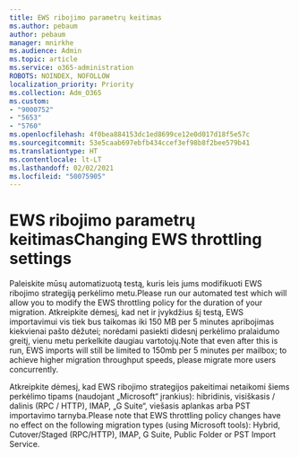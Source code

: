 ```yaml
---
title: EWS ribojimo parametrų keitimas
ms.author: pebaum
author: pebaum
manager: mnirkhe
ms.audience: Admin
ms.topic: article
ms.service: o365-administration
ROBOTS: NOINDEX, NOFOLLOW
localization_priority: Priority
ms.collection: Adm_O365
ms.custom:
- "9000752"
- "5653"
- "5760"
ms.openlocfilehash: 4f0bea884153dc1ed8699ce12e0d017d18f5e57c
ms.sourcegitcommit: 53e5caab697ebfb434ccef3ef98b8f2bee579b41
ms.translationtype: HT
ms.contentlocale: lt-LT
ms.lasthandoff: 02/02/2021
ms.locfileid: "50075905"
---
```

# <a name="changing-ews-throttling-settings"></a><span data-ttu-id="c9eda-102">EWS ribojimo parametrų keitimas</span><span class="sxs-lookup"><span data-stu-id="c9eda-102">Changing EWS throttling settings</span></span>

<span data-ttu-id="c9eda-103">Paleiskite mūsų automatizuotą testą, kuris leis jums modifikuoti EWS ribojimo strategiją perkėlimo metu.</span><span class="sxs-lookup"><span data-stu-id="c9eda-103">Please run our automated test which will allow you to modify the EWS throttling policy for the duration of your migration.</span></span> <span data-ttu-id="c9eda-104">Atkreipkite dėmesį, kad net ir įvykdžius šį testą, EWS importavimui vis tiek bus taikomas iki 150 MB per 5 minutes apribojimas kiekvienai pašto dėžutei; norėdami pasiekti didesnį perkėlimo pralaidumo greitį, vienu metu perkelkite daugiau vartotojų.</span><span class="sxs-lookup"><span data-stu-id="c9eda-104">Note that even after this is run, EWS imports will still be limited to 150mb per 5 minutes per mailbox; to achieve higher migration throughput speeds, please migrate more users concurrently.</span></span>

<span data-ttu-id="c9eda-105">Atkreipkite dėmesį, kad EWS ribojimo strategijos pakeitimai netaikomi šiems perkėlimo tipams (naudojant „Microsoft“ įrankius): hibridinis, visiškasis / dalinis (RPC / HTTP), IMAP, „G Suite“, viešasis aplankas arba PST importavimo tarnyba.</span><span class="sxs-lookup"><span data-stu-id="c9eda-105">Please note that EWS throttling policy changes have no effect on the following migration types (using Microsoft tools): Hybrid, Cutover/Staged (RPC/HTTP), IMAP, G Suite, Public Folder or PST Import Service.</span></span>